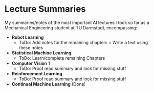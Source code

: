 # Lecture Summaries
My summaries/notes of the most important AI lectures I took so far as a Mechanical Engineering student at TU Darmstadt, encompassing:
- **Robot Learning**
  - ToDo: Add notes for the remaining chapters + Write a text using these notes
- **Statistical Machine Learning**
  - ToDo: Learn/complete remaining Chapters
- **Computer Vision 1**
  - ToDo: Proof read summary and look for missing stuff  
- **Reinforcement Learning**
  - ToDo: Proof read summary and look for missing stuff  
- **Continual Machine Learning** (Done)


